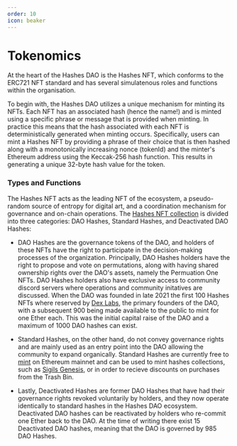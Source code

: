```yaml
---
order: 10
icon: beaker
---
```


# Tokenomics

At the heart of the Hashes DAO is the Hashes NFT, which conforms to the ERC721 NFT standard and has several simulatenous roles and functions within the organisation.

To begin with, the Hashes DAO utilizes a unique mechanism for minting its NFTs. Each NFT has an associated hash (hence the name!) and is minted using a specific phrase or message that is provided when minting. In practice this means that the hash associated with each NFT is deterministically generated when minting occurs. Specifically, users can mint a Hashes NFT by providing a phrase of their choice that is then hashed along with a monotonically increasing nonce (tokenId) and the minter's Ethereum address using the Keccak-256 hash function. This results in generating a unique 32-byte hash value for the token.

### Types and Functions

The Hashes NFT acts as the leading NFT of the ecosystem, a pseudo-random source of entropy for digital art, and a coordination mechanism for governance and on-chain operations. The [Hashes NFT collection](https://opensea.io/collection/hashes) is divided into three categories: DAO Hashes, Standard Hashes, and Deactivated DAO Hashes:

- DAO Hashes are the governance tokens of the DAO, and holders of these NFTs have the right to participate in the decision-making processes of the organization. Principally, DAO Hashes holders have the right to propose and vote on permutations, along with having shared ownership rights over the DAO's assets, namely the Permuation One NFTs. DAO Hashes holders also have exclusive access to community discord servers where operations and community initatives are discussed. When the DAO was founded in late 2021 the first 100 Hashes NFTs where reserved by [Dex Labs](https://twitter.com/DEXLabs1), the primary founders of the DAO, with a subsequent 900 being made available to the public to mint for one Ether each. This was the initial capital raise of the DAO and a maximum of 1000 DAO hashes can exist.

- Standard Hashes, on the other hand, do not convey governance rights and are mainly used as an entry point into the DAO allowing the community to expand organically. Standard Hashes are currently free to [mint](https://thehashes.xyz/) on Ethereum mainnet and can be used to mint hashes collections, such as [Sigils Genesis](https://thehashes.xyz/collections/nft/0x013b326320fde7af53b95F498A26e33Eb7a5391c), or in order to recieve discounts on purchases from the Trash Bin. 

- Lastly, Deactivated Hashes are former DAO Hashes that have had their governance rights revoked voluntarily by holders, and they now operate identically to standard hashes in the Hashes DAO ecosystem. Deactivated DAO hashes can be reactivated by holders who re-commit one Ether back to the DAO. At the time of writing there exist 15 Deactivated DAO hashes, meaning that the DAO is governed by 985 DAO Hashes.
